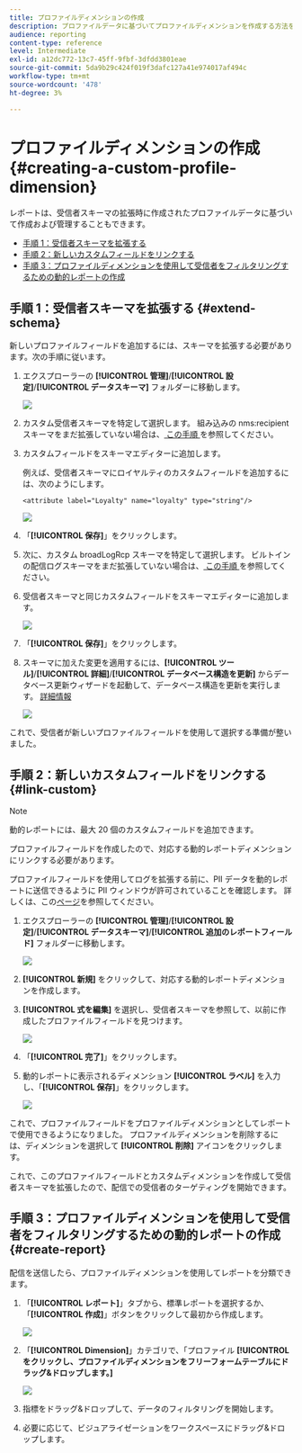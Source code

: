 ```yaml
---
title: プロファイルディメンションの作成
description: プロファイルデータに基づいてプロファイルディメンションを作成する方法を説明します。
audience: reporting
content-type: reference
level: Intermediate
exl-id: a12dc772-13c7-45ff-9fbf-3dfdd3801eae
source-git-commit: 5da9b29c424f019f3dafc127a41e974017af494c
workflow-type: tm+mt
source-wordcount: '478'
ht-degree: 3%

---
```


# プロファイルディメンションの作成{#creating-a-custom-profile-dimension}

レポートは、受信者スキーマの拡張時に作成されたプロファイルデータに基づいて作成および管理することもできます。

* [手順 1：受信者スキーマを拡張する](##extend-schema)
* [手順 2：新しいカスタムフィールドをリンクする](#link-custom)
* [手順 3：プロファイルディメンションを使用して受信者をフィルタリングするための動的レポートの作成](#create-report)

## 手順 1：受信者スキーマを拡張する {#extend-schema}

新しいプロファイルフィールドを追加するには、スキーマを拡張する必要があります。次の手順に従います。

1. エクスプローラーの **[!UICONTROL 管理]**/**[!UICONTROL 設定]**/**[!UICONTROL データスキーマ]** フォルダーに移動します。

   ![](assets/custom_field_1.png)

1. カスタム受信者スキーマを特定して選択します。 組み込みの nms:recipient スキーマをまだ拡張していない場合は、[ この手順 ](https://experienceleague.adobe.com/ja/docs/campaign/campaign-v8/developer/shemas-forms/extend-schema) を参照してください。

1. カスタムフィールドをスキーマエディターに追加します。

   例えば、受信者スキーマにロイヤルティのカスタムフィールドを追加するには、次のようにします。

   ```
   <attribute label="Loyalty" name="loyalty" type="string"/>
   ```

   ![](assets/custom_field_2.png)

1. 「**[!UICONTROL 保存]**」をクリックします。

1. 次に、カスタム broadLogRcp スキーマを特定して選択します。 ビルトインの配信ログスキーマをまだ拡張していない場合は、[ この手順 ](https://experienceleague.adobe.com/ja/docs/campaign/campaign-v8/developer/shemas-forms/extend-schema) を参照してください。

1. 受信者スキーマと同じカスタムフィールドをスキーマエディターに追加します。

   ![](assets/custom_field_3.png)

1. 「**[!UICONTROL 保存]**」をクリックします。

1. スキーマに加えた変更を適用するには、**[!UICONTROL ツール]**/**[!UICONTROL 詳細]**/**[!UICONTROL データベース構造を更新]** からデータベース更新ウィザードを起動して、データベース構造を更新を実行します。 [詳細情報](https://experienceleague.adobe.com/ja/docs/campaign/campaign-v8/developer/shemas-forms/update-database-structure)

   ![](assets/custom_field_4.png)

これで、受信者が新しいプロファイルフィールドを使用して選択する準備が整いました。

## 手順 2：新しいカスタムフィールドをリンクする {#link-custom}

>[!NOTE]
>
> 動的レポートには、最大 20 個のカスタムフィールドを追加できます。

プロファイルフィールドを作成したので、対応する動的レポートディメンションにリンクする必要があります。

プロファイルフィールドを使用してログを拡張する前に、PII データを動的レポートに送信できるように PII ウィンドウが許可されていることを確認します。 詳しくは、この[ページ](pii-agreement.md)を参照してください。

1. エクスプローラーの **[!UICONTROL 管理]**/**[!UICONTROL 設定]**/**[!UICONTROL データスキーマ]**/**[!UICONTROL 追加のレポートフィールド]** フォルダーに移動します。

   ![](assets/custom_field_5.png)

1. **[!UICONTROL 新規]** をクリックして、対応する動的レポートディメンションを作成します。

1. **[!UICONTROL 式を編集]** を選択し、受信者スキーマを参照して、以前に作成したプロファイルフィールドを見つけます。

   ![](assets/custom_field_6.png)

1. 「**[!UICONTROL 完了]**」をクリックします。

1. 動的レポートに表示されるディメンション **[!UICONTROL ラベル]** を入力し、「**[!UICONTROL 保存]**」をクリックします。

   ![](assets/custom_field_7.png)

これで、プロファイルフィールドをプロファイルディメンションとしてレポートで使用できるようになりました。 プロファイルディメンションを削除するには、ディメンションを選択して **[!UICONTROL 削除]** アイコンをクリックします。

これで、このプロファイルフィールドとカスタムディメンションを作成して受信者スキーマを拡張したので、配信での受信者のターゲティングを開始できます。

## 手順 3：プロファイルディメンションを使用して受信者をフィルタリングするための動的レポートの作成 {#create-report}

配信を送信したら、プロファイルディメンションを使用してレポートを分類できます。

1. 「**[!UICONTROL レポート]**」タブから、標準レポートを選択するか、「**[!UICONTROL 作成]**」ボタンをクリックして最初から作成します。

   ![](assets/custom_field_8.png)

1. 「**[!UICONTROL Dimension]**」カテゴリで、「プロファイル **[!UICONTROL をクリックし、プロファイルディメンションをフリーフォームテーブルにドラッグ&amp;ドロップします。]**

   ![](assets/custom_field_9.png)

1. 指標をドラッグ&amp;ドロップして、データのフィルタリングを開始します。

1. 必要に応じて、ビジュアライゼーションをワークスペースにドラッグ&amp;ドロップします。

